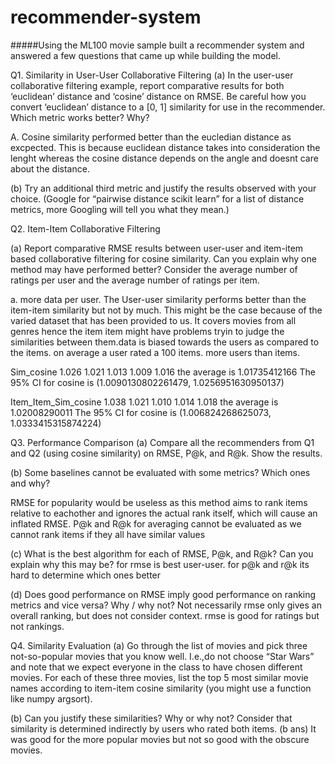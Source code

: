 # recommender-system

#####Using the ML100 movie sample built a recommender system and answered a few questions that came up while building the model. 


 Q1. Similarity in User-User Collaborative Filtering
(a) In the user-user collaborative filtering example, report comparative results for both ‘euclidean’ distance and ‘cosine’ distance on RMSE. Be careful how you convert ‘euclidean’ distance to a [0, 1] similarity for use in the recommender. Which metric works better? Why?
 
 A. Cosine similarity performed better than the eucledian distance as excpected. This is because euclidean distance takes into consideration the lenght whereas the cosine distance depends on the angle and doesnt care about the distance. 
 
 (b) Try an additional third metric and justify the results observed with your choice. (Google for “pairwise distance scikit learn” for a list of distance metrics, more Googling will tell you what they mean.)

Q2. Item-Item Collaborative Filtering

 (a) Report comparative RMSE results between user-user and item-item based collaborative filtering for cosine similarity. Can you explain why one method may have performed better?
 Consider the average number of ratings per user and the average number of ratings per item.
 
 a. more data per user. The User-user similarity performs better than the item-item similarity but not by much. This might be the case because of the varied dataset that has been provided to us. It covers movies from all genres hence the item item might have problems tryin to judge the similarities between them.data is biased towards the users as compared to the items. on average a user rated a 100 items. more users than items. 
 
 Sim_cosine
 1.026
 1.021
 1.013
 1.009
 1.016
 the average is  1.01735412166
 The 95% CI for cosine is (1.0090130802261479, 1.0256951630950137)
 
 Item_Item_Sim_cosine
1.038
 1.021
 1.010
 1.014
 1.018
 the average is  1.02008290011
 The 95% CI for cosine is (1.006824268625073, 1.0333415315874224)


Q3. Performance Comparison
 (a) Compare all the recommenders from Q1 and Q2 (using cosine similarity) on
 RMSE, P@k, and R@k. Show the results.
 
 (b) Some baselines cannot be evaluated with some metrics? Which ones and why?
 
 RMSE for popularity would be useless as this method aims to rank items relative to eachother and ignores the actual rank itself, which will cause an inflated RMSE.
 P@k and R@k for averaging cannot be evaluated as we cannot rank items if they all have similar values
 
 (c) What is the best algorithm for each of RMSE, P@k, and R@k? Can you explain why this
 may be?
 for rmse is best user-user.
 for p@k and r@k its hard to determine which ones better
 
 (d) Does good performance on RMSE imply good performance on ranking metrics and vice versa?
 Why / why not?
 Not necessarily rmse only gives an overall ranking, but does not consider context. rmse is good for ratings but not rankings. 


Q4. Similarity Evaluation
(a) Go through the list of movies and pick three not-so-popular movies that you know well. I.e.,do not choose “Star Wars” and note that we expect everyone in the class to have chosen different movies. For each of these three movies, list the top 5 most similar movie names according to item-item cosine similarity (you might use a function like numpy argsort).

(b) Can you justify these similarities? Why or why not? Consider that similarity is determined
indirectly by users who rated both items.
(b ans) It was good for the more popular movies but not so good with the obscure movies. 


